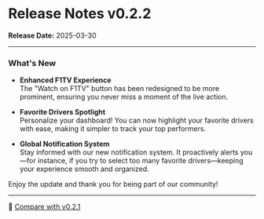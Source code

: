 # Release Notes v0.2.2
**Release Date:** 2025-03-30

---

### What's New

- **Enhanced F1TV Experience**  
  The "Watch on F1TV" button has been redesigned to be more prominent, ensuring you never miss a moment of the live action.

- **Favorite Drivers Spotlight**  
  Personalize your dashboard! You can now highlight your favorite drivers with ease, making it simpler to track your top performers.

- **Global Notification System**  
  Stay informed with our new notification system. It proactively alerts you—for instance, if you try to select too many favorite drivers—keeping your experience smooth and organized.

Enjoy the update and thank you for being part of our community!

---

🔗 [Compare with v0.2.1](https://github.com/mphartzheim/f1tray/compare/v0.2.1...v0.2.2)
